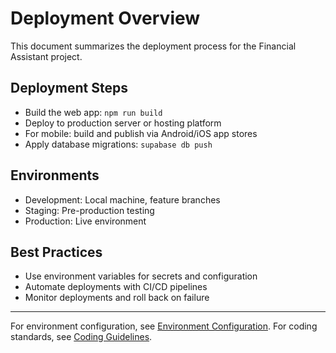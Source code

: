 # Deployment Overview

This document summarizes the deployment process for the Financial Assistant project.

## Deployment Steps
- Build the web app: `npm run build`
- Deploy to production server or hosting platform
- For mobile: build and publish via Android/iOS app stores
- Apply database migrations: `supabase db push`

## Environments
- Development: Local machine, feature branches
- Staging: Pre-production testing
- Production: Live environment

## Best Practices
- Use environment variables for secrets and configuration
- Automate deployments with CI/CD pipelines
- Monitor deployments and roll back on failure

---

For environment configuration, see [Environment Configuration](./environment.md).
For coding standards, see [Coding Guidelines](../CODING_GUIDELINES.md). 